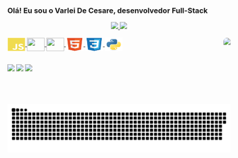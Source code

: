 ### Olá! Eu sou o Varlei De Cesare, desenvolvedor Full-Stack
<div align="center">
        <a href="https://github.com/VarleiDeCesare">
        <img height="180em" src="https://github-readme-stats.vercel.app/api?username=VarleiDeCesare&show_icons=true&theme=dark&include_all_commits=true&count_private=true"/>
        <img height="180em" src="https://github-readme-stats.vercel.app/api/top-langs/?username=VarleiDeCesare&layout=compact&langs_count=7&theme=dark"/>
      </div>
<div style="display: inline_block"><br>
        <img align="center" height="30" width="40" src="https://raw.githubusercontent.com/devicons/devicon/master/icons/javascript/javascript-plain.svg">
        <img align="center" height="30" width="40" src="https://cdn.jsdelivr.net/gh/devicons/devicon/icons/vuejs/vuejs-original.svg"/>
        <img align="center" height="30" width="40" src="https://cdn.jsdelivr.net/gh/devicons/devicon/icons/php/php-original.svg" />
        <img align="center" height="30" width="40" src="https://raw.githubusercontent.com/devicons/devicon/master/icons/html5/html5-original.svg">
        <img align="center" height="30" width="40" src="https://raw.githubusercontent.com/devicons/devicon/master/icons/css3/css3-original.svg">
        <img align="center" height="30" width="40" src="https://raw.githubusercontent.com/devicons/devicon/master/icons/python/python-original.svg">  
        <img align="right" height="150" style="border-radius:50px;" src="https://varlei-decesare.vercel.app/img/emoji.6184a149.jpeg">
</div>
  
  ##
 
<div> 
  <a href="https://instagram.com/varlei_cesare" target="_blank"><img src="https://img.shields.io/badge/-Instagram-%23E4405F?style=for-the-badge&logo=instagram&logoColor=white" target="_blank"></a>
  <a href = "mailto:varleidecesare2222@gmail.com"><img src="https://img.shields.io/badge/-Gmail-%23333?style=for-the-badge&logo=gmail&logoColor=white" target="_blank"></a>
  <a href="https://www.linkedin.com/in/https://www.linkedin.com/in/varlei-de-cesare-7283741ab/" target="_blank"><img src="https://img.shields.io/badge/-LinkedIn-%230077B5?style=for-the-badge&logo=linkedin&logoColor=white" target="_blank"></a>

        
![Snake animation](https://github.com/VarleiDeCesare/VarleiDeCesare/blob/output/github-contribution-grid-snake.svg)
